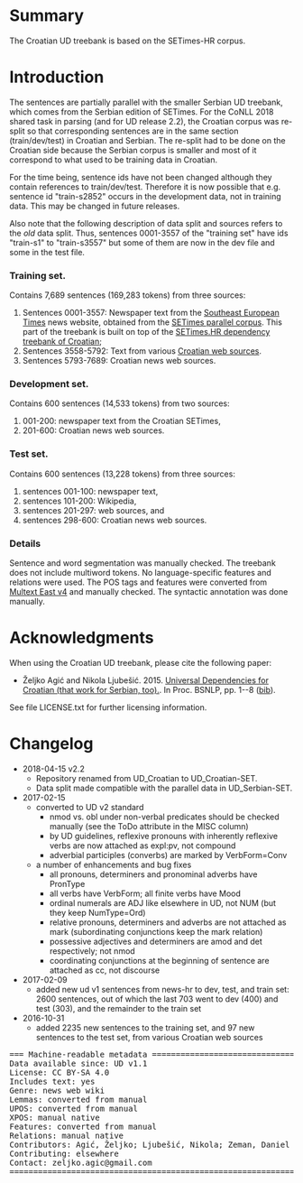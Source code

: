 # Summary

The Croatian UD treebank is based on the SETimes-HR corpus.


# Introduction

The sentences are partially parallel with the smaller Serbian UD treebank, which
comes from the Serbian edition of SETimes. For the CoNLL 2018 shared task in parsing
(and for UD release 2.2), the Croatian corpus was re-split so that corresponding
sentences are in the same section (train/dev/test) in Croatian and Serbian.
The re-split had to be done on the Croatian side because the Serbian corpus is smaller
and most of it correspond to what used to be training data in Croatian.

For the time being, sentence ids have not been changed although they contain references
to train/dev/test. Therefore it is now possible that e.g. sentence id "train-s2852"
occurs in the development data, not in training data. This may be changed in future
releases.

Also note that the following description of data split and sources refers to the _old_
data split. Thus, sentences 0001-3557 of the "training set" have ids "train-s1" to
"train-s3557" but some of them are now in the dev file and some in the test file.

### Training set.

Contains 7,689 sentences (169,283 tokens) from three sources:

1. Sentences 0001-3557: Newspaper text from the [Southeast European Times](http://en.wikipedia.org/wiki/Southeast_European_Times) news website, obtained from the [SETimes parallel corpus](http://nlp.ffzg.hr/resources/corpora/setimes/). This part of the treebank is built on top of the [SETimes.HR dependency treebank of Croatian](https://github.com/ffnlp/sethr);
2. Sentences 3558-5792: Text from various [Croatian web sources](http://nl.ijs.si/isjt14/proceedings/isjt2014_10.pdf).
3. Sentences 5793-7689: Croatian news web sources.

### Development set.

Contains 600 sentences (14,533 tokens) from two sources:

1. 001-200: newspaper text from the Croatian SETimes,
2. 201-600: Croatian news web sources.

### Test set.

Contains 600 sentences (13,228 tokens) from three sources:

1. sentences 001-100: newspaper text,
2. sentences 101-200: Wikipedia,
3. sentences 201-297: web sources, and
4. sentences 298-600: Croatian news web sources.

### Details

Sentence and word segmentation was manually checked. The treebank does not include multiword tokens. No language-specific features and relations were used. The POS tags and features were converted from [Multext East v4](http://nlp.ffzg.hr/data/tagging/msd-hr.html) and manually checked. The syntactic annotation was done manually.


# Acknowledgments

When using the Croatian UD treebank, please cite the following paper:

* Željko Agić and Nikola Ljubešić. 2015. [Universal Dependencies for Croatian (that work for Serbian, too).](http://aclweb.org/anthology/W/W15/W15-5301.pdf). In Proc. BSNLP, pp. 1--8 ([bib](http://aclweb.org/anthology/W/W15/W15-5301.bib)).

See file LICENSE.txt for further licensing information.


# Changelog

* 2018-04-15 v2.2
  * Repository renamed from UD_Croatian to UD_Croatian-SET.
  * Data split made compatible with the parallel data in UD_Serbian-SET.
* 2017-02-15
  * converted to UD v2 standard
    * nmod vs. obl under non-verbal predicates should be checked manually (see the ToDo attribute in the MISC column)
    * by UD guidelines, reflexive pronouns with inherently reflexive verbs are now attached as expl:pv, not compound
    * adverbial participles (converbs) are marked by VerbForm=Conv
  * a number of enhancements and bug fixes
    * all pronouns, determiners and pronominal adverbs have PronType
    * all verbs have VerbForm; all finite verbs have Mood
    * ordinal numerals are ADJ like elsewhere in UD, not NUM (but they keep NumType=Ord)
    * relative pronouns, determiners and adverbs are not attached as mark (subordinating conjunctions keep the mark relation)
    * possessive adjectives and determiners are amod and det respectively; not nmod
    * coordinating conjunctions at the beginning of sentence are attached as cc, not discourse
* 2017-02-09
  * added new ud v1 sentences from news-hr to dev, test, and train set: 2600 sentences, out of which the last 703 went to dev (400) and test (303), and the remainder to the train set
* 2016-10-31
  * added 2235 new sentences to the training set, and 97 new sentences to the test set, from various Croatian web sources



<pre>
=== Machine-readable metadata =================================================
Data available since: UD v1.1
License: CC BY-SA 4.0
Includes text: yes
Genre: news web wiki
Lemmas: converted from manual
UPOS: converted from manual
XPOS: manual native
Features: converted from manual
Relations: manual native
Contributors: Agić, Željko; Ljubešić, Nikola; Zeman, Daniel
Contributing: elsewhere
Contact: zeljko.agic@gmail.com
===============================================================================
</pre>
